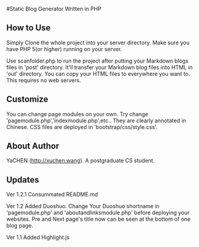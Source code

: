 
#Static Blog Generator Written in PHP

## How to Use

Simply Clone the whole project into your server directory. Make sure you have PHP 5(or higher) running on your server.

Use scanfolder.php to run the project after putting your Markdown blogs files in 'post' directory. It'll transfer your Markdown blog files into HTML in 'out' directory. You can copy your HTML files to everywhere you want to. This requires no web servers.

## Customize

You can change page modules on your own. Try change 'pagemodule.php','indexmodule.php',etc.. They are clearly annotated in Chinese. CSS files are deployed in 'bootstrap/css/style.css'.

## About Author

YaCHEN (http://xuchen.wang). A postgraduate CS student.

## Updates

Ver 1.2.1
Consummated README.md

Ver 1.2 
Added Duoshuo. Change Your Duoshuo shortname in 'pagemodule.php' and 'aboutandlinksmodule.php' before deploying your websites.
Pre and Next page's title now can be seen at the bottom of one blog page.

Ver 1.1
Added Highlight.js